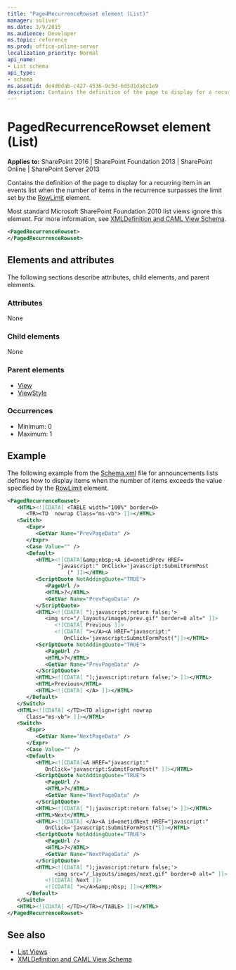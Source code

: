 ```yaml
---
title: "PagedRecurrenceRowset element (List)"
manager: soliver
ms.date: 3/9/2015
ms.audience: Developer
ms.topic: reference
ms.prod: office-online-server
localization_priority: Normal
api_name:
- List schema
api_type:
- schema
ms.assetid: de4d0dab-c427-4536-9c5d-6d3d1da8c1e9
description: Contains the definition of the page to display for a recurring item in an events list when the number of items in the recurrence surpasses the limit set by the RowLimit element.
---
```


# PagedRecurrenceRowset element (List)

**Applies to:** SharePoint 2016 | SharePoint Foundation 2013 | SharePoint Online | SharePoint Server 2013
  
Contains the definition of the page to display for a recurring item in an events list when the number of items in the recurrence surpasses the limit set by the [RowLimit](rowlimit-element-list.md) element. 
  
Most standard Microsoft SharePoint Foundation 2010 list views ignore this element. For more information, see [XMLDefinition and CAML View Schema](https://msdn.microsoft.com/library/1845d203-4699-4b0e-a182-2d9998439922%28Office.15%29.aspx).
  
```XML
<PagedRecurrenceRowset>
</PagedRecurrenceRowset>
```

## Elements and attributes

The following sections describe attributes, child elements, and parent elements.

### Attributes

None
   
### Child elements

None
   
### Parent elements

- [View](view-element-list.md)
- [ViewStyle](viewstyle-element-list.md)
   
### Occurrences

- Minimum: 0
- Maximum: 1 
   
## Example

The following example from the [Schema.xml](https://msdn.microsoft.com/library/c2f01064-80d8-47ee-b602-ecf4c480ac56%28Office.15%29.aspx) file for announcements lists defines how to display items when the number of items exceeds the value specified by the [RowLimit](rowlimit-element-list.md) element. 
  
```XML
<PagedRecurrenceRowset>
   <HTML><![CDATA[ <TABLE width="100%" border=0>
      <TR><TD  nowrap Class="ms-vb"> ]]></HTML>
   <Switch>
      <Expr>
         <GetVar Name="PrevPageData" />
      </Expr>
      <Case Value="" />
      <Default>
         <HTML><![CDATA[&amp;nbsp;<A id=onetidPrev HREF=
                "javascript:" OnClick='javascript:SubmitFormPost
                   (" ]]></HTML>
         <ScriptQuote NotAddingQuote="TRUE">
            <PageUrl />
            <HTML>?</HTML>
            <GetVar Name="PrevPageData" />
         </ScriptQuote>
         <HTML><![CDATA[ ");javascript:return false;'>
            <img src="/_layouts/images/prev.gif" border=0 alt=" ]]>
               <![CDATA[ Previous ]]>
               <![CDATA[ "></A><A HREF="javascript:" 
                  OnClick='javascript:SubmitFormPost("]]></HTML>
         <ScriptQuote NotAddingQuote="TRUE">
            <PageUrl />
            <HTML>?</HTML>
            <GetVar Name="PrevPageData" />
         </ScriptQuote>
         <HTML><![CDATA[ ");javascript:return false;'> ]]></HTML>
         <HTML>Previous</HTML>
         <HTML><![CDATA[ </A> ]]></HTML>
      </Default>
   </Switch>
   <HTML><![CDATA[ </TD><TD align=right nowrap 
      Class="ms-vb"> ]]></HTML>
   <Switch>
      <Expr>
         <GetVar Name="NextPageData" />
      </Expr>
      <Case Value="" />
      <Default>
         <HTML><![CDATA[<A HREF="javascript:" 
            OnClick='javascript:SubmitFormPost(" ]]></HTML>
         <ScriptQuote NotAddingQuote="TRUE">
            <PageUrl />
            <HTML>?</HTML>
            <GetVar Name="NextPageData" />
         </ScriptQuote>
         <HTML><![CDATA[ ");javascript:return false;'> ]]></HTML>
         <HTML>Next</HTML>
         <HTML><![CDATA[ </A><A id=onetidNext HREF="javascript:" 
            OnClick='javascript:SubmitFormPost("]]></HTML>
         <ScriptQuote NotAddingQuote="TRUE">
            <PageUrl />
            <HTML>?</HTML>
            <GetVar Name="NextPageData" />
         </ScriptQuote>
         <HTML><![CDATA[ ");javascript:return false;'>
               <img src="/_layouts/images/next.gif" border=0 alt=" ]]>
            <![CDATA[ Next ]]>
            <![CDATA[ "></A>&amp;nbsp; ]]></HTML>
      </Default>
   </Switch>
   <HTML><![CDATA[ </TD></TR></TABLE> ]]></HTML>
</PagedRecurrenceRowset>
```

## See also

- [List Views](https://msdn.microsoft.com/library/43e6ba7e-eddb-418a-a570-c0815016fc17%28Office.15%29.aspx)  
- [XMLDefinition and CAML View Schema](https://msdn.microsoft.com/library/1845d203-4699-4b0e-a182-2d9998439922%28Office.15%29.aspx)

